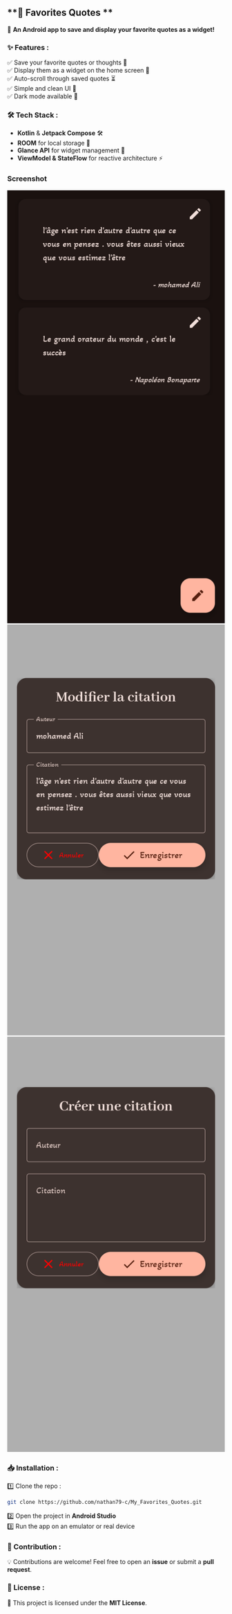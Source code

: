 
## **📖 Favorites Quotes **  
🚀 **An Android app to save and display your favorite quotes as a widget!**  

### **✨ Features :**  
✅ Save your favorite quotes or thoughts 📜  
✅ Display them as a widget on the home screen 📲  
✅ Auto-scroll through saved quotes ⏳  
✅ Simple and clean UI 🎨  
✅ Dark mode available 🌙  

### **🛠️ Tech Stack :**  
- **Kotlin** & **Jetpack Compose** 🛠️  
- **ROOM** for local storage 💾  
- **Glance API** for widget management 📱  
- **ViewModel & StateFlow** for reactive architecture ⚡

### **Screenshot**

![Capture d'écran 1 de My Favorites Quotes](app/src/main/res/screenShoot/Screenshot_20250410-053741_My%20Favorites%20Quotes.png)
![Capture d'écran 2 de My Favorites Quotes](app/src/main/res/screenShoot/Screenshot_20250410-053750_My%20Favorites%20Quotes.png)
![Capture d'écran 3 de My Favorites Quotes](app/src/main/res/screenShoot/Screenshot_20250410-053801_My%20Favorites%20Quotes.png)

### **📥 Installation :**  
1️⃣ Clone the repo :  
```bash
git clone https://github.com/nathan79-c/My_Favorites_Quotes.git
```  
2️⃣ Open the project in **Android Studio**  
3️⃣ Run the app on an emulator or real device  

### **📌 Contribution :**  
💡 Contributions are welcome! Feel free to open an **issue** or submit a **pull request**.  

### **📜 License :**  
📄 This project is licensed under the **MIT License**.  


